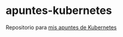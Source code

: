 # apuntes-kubernetes
Repositorio para [mis apuntes de Kubernetes](https://autowired.tech/infraestructura/kubernetes/)
